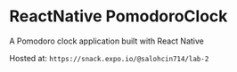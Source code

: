 # ReactNative PomodoroClock
A Pomodoro clock application built with React Native

Hosted at: `https://snack.expo.io/@salohcin714/lab-2`


